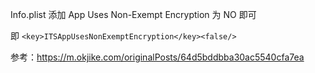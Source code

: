 Info.plist 添加 App Uses Non-Exempt Encryption 为 NO 即可

即  `<key>ITSAppUsesNonExemptEncryption</key><false/>`

参考：https://m.okjike.com/originalPosts/64d5bddbba30ac5540cfa7ea